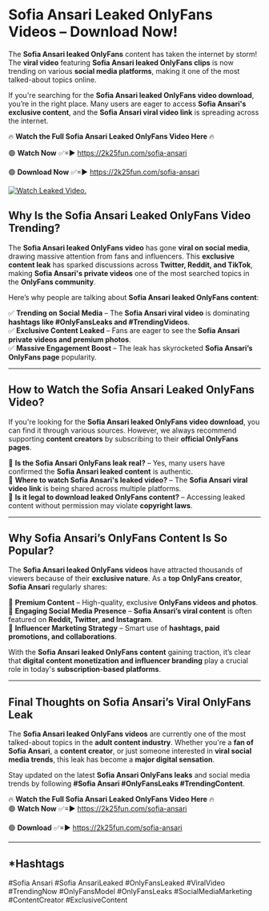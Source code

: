 # Sofia Ansari Leaked OnlyFans Videos – Download Now!

The **Sofia Ansari leaked OnlyFans** content has taken the internet by storm! The **viral video** featuring **Sofia Ansari leaked OnlyFans clips** is now trending on various **social media platforms**, making it one of the most talked-about topics online.  

If you're searching for the **Sofia Ansari leaked OnlyFans video download**, you’re in the right place. Many users are eager to access **Sofia Ansari's exclusive content**, and the **Sofia Ansari viral video link** is spreading across the internet.  

🔥 **Watch the Full Sofia Ansari Leaked OnlyFans Video Here** 🔥  

🟢 **Watch Now** ✅=► https://2k25fun.com/sofia-ansari

🟢 **Download Now** ✅=► https://2k25fun.com/sofia-ansari

[![Watch Leaked Video.](https://miro.medium.com/v2/resize:fit:828/format:webp/1*cilzJN44JGOrTw9NJCrNHA.gif "Watch Leaked Video")](https://2k25fun.com/sofia-ansari)

## **Why Is the Sofia Ansari Leaked OnlyFans Video Trending?**  

The **Sofia Ansari leaked OnlyFans video** has gone **viral on social media**, drawing massive attention from fans and influencers. This **exclusive content leak** has sparked discussions across **Twitter, Reddit, and TikTok**, making **Sofia Ansari's private videos** one of the most searched topics in the **OnlyFans community**.  

Here’s why people are talking about **Sofia Ansari leaked OnlyFans content**:  

✅ **Trending on Social Media** – The **Sofia Ansari viral video** is dominating **hashtags like #OnlyFansLeaks and #TrendingVideos**.  
✅ **Exclusive Content Leaked** – Fans are eager to see the **Sofia Ansari private videos and premium photos**.  
✅ **Massive Engagement Boost** – The leak has skyrocketed **Sofia Ansari’s OnlyFans page** popularity.  

---

## **How to Watch the Sofia Ansari Leaked OnlyFans Video?**  

If you're looking for the **Sofia Ansari leaked OnlyFans video download**, you can find it through various sources. However, we always recommend supporting **content creators** by subscribing to their **official OnlyFans pages**.  

🔹 **Is the Sofia Ansari OnlyFans leak real?** – Yes, many users have confirmed the **Sofia Ansari leaked content** is authentic.  
🔹 **Where to watch Sofia Ansari's leaked video?** – The **Sofia Ansari viral video link** is being shared across multiple platforms.  
🔹 **Is it legal to download leaked OnlyFans content?** – Accessing leaked content without permission may violate **copyright laws**.  

---

## **Why Sofia Ansari’s OnlyFans Content Is So Popular?**  

The **Sofia Ansari leaked OnlyFans videos** have attracted thousands of viewers because of their **exclusive nature**. As a **top OnlyFans creator**, **Sofia Ansari** regularly shares:  

📌 **Premium Content** – High-quality, exclusive **OnlyFans videos and photos**.  
📌 **Engaging Social Media Presence** – **Sofia Ansari’s viral content** is often featured on **Reddit, Twitter, and Instagram**.  
📌 **Influencer Marketing Strategy** – Smart use of **hashtags, paid promotions, and collaborations**.  

With the **Sofia Ansari leaked OnlyFans content** gaining traction, it’s clear that **digital content monetization and influencer branding** play a crucial role in today's **subscription-based platforms**.  

---

## **Final Thoughts on Sofia Ansari’s Viral OnlyFans Leak**  

The **Sofia Ansari leaked OnlyFans videos** are currently one of the most talked-about topics in the **adult content industry**. Whether you're a **fan of Sofia Ansari**, a **content creator**, or just someone interested in **viral social media trends**, this leak has become a **major digital sensation**.  

Stay updated on the latest **Sofia Ansari OnlyFans leaks** and social media trends by following **#Sofia Ansari #OnlyFansLeaks #TrendingContent**.  

🔥 **Watch the Full Sofia Ansari Leaked OnlyFans Video Here** 🔥  
🟢 **Watch Now** ✅=► https://2k25fun.com/sofia-ansari

🟢 **Download** ✅=► https://2k25fun.com/sofia-ansari

---

## *Hashtags
#Sofia Ansari #Sofia AnsariLeaked #OnlyFansLeaked #ViralVideo #TrendingNow #OnlyFansModel #OnlyFansLeaks #SocialMediaMarketing #ContentCreator #ExclusiveContent  
